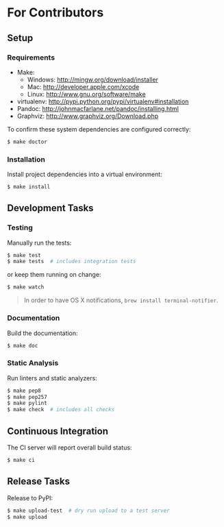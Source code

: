 # For Contributors

## Setup

### Requirements

* Make:
    * Windows: http://mingw.org/download/installer
    * Mac: http://developer.apple.com/xcode
    * Linux: http://www.gnu.org/software/make
* virtualenv: http://pypi.python.org/pypi/virtualenv#installation
* Pandoc: http://johnmacfarlane.net/pandoc/installing.html
* Graphviz: http://www.graphviz.org/Download.php

To confirm these system dependencies are configured correctly:

```sh
$ make doctor
```

### Installation

Install project dependencies into a virtual environment:

```sh
$ make install
```

## Development Tasks

### Testing

Manually run the tests:

```sh
$ make test
$ make tests  # includes integration tests
```

or keep them running on change:

```sh
$ make watch
```

> In order to have OS X notifications, `brew install terminal-notifier`.

### Documentation

Build the documentation:

```sh
$ make doc
```

### Static Analysis

Run linters and static analyzers:

```sh
$ make pep8
$ make pep257
$ make pylint
$ make check  # includes all checks
```

## Continuous Integration

The CI server will report overall build status:

```sh
$ make ci
```

## Release Tasks

Release to PyPI:

```sh
$ make upload-test  # dry run upload to a test server
$ make upload
```
